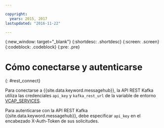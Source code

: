 ```yaml
---

copyright:
  years: 2015, 2017
lastupdated: "2016-11-22"

---
```


{:new_window: target="_blank"}
{:shortdesc: .shortdesc}
{:screen: .screen}
{:codeblock: .codeblock}
{:pre: .pre}

# Cómo conectarse y autenticarse
{: #rest_connect}

Para conectarse a {{site.data.keyword.messagehub}}, la API REST Kafka utiliza las credenciales <code>api_key</code> y <code>kafka_rest_url</code> de la variable de entorno [VCAP_SERVICES](/docs/services/MessageHub/messagehub071.html).

Para autenticarse con la API REST Kafka {{site.data.keyword.messagehub}}, debe
especificar <code>api_key</code> en el encabezado X-Auth-Token de sus solicitudes.
